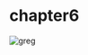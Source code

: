 # chapter6
![greg](https://user-images.githubusercontent.com/70251010/92664637-806e7d00-f2d2-11ea-9411-1f4cb55d853d.jpg)
